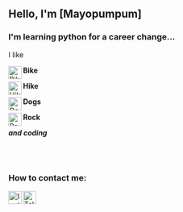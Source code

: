 ## **Hello, I'm** [Mayopumpum]

### **I'm learning python for a career change...**

I like

<img align="left" alt="Bike" width="26px" src="https://cdn-icons-png.flaticon.com/128/3198/3198336.png" /> **Bike**

<img align="left" alt="Hike" width="26px" src="https://cdn-icons-png.flaticon.com/128/1706/1706709.png" /> **Hike**

<img align="left" alt="Dogs" width="26px" src="https://cdn-icons-png.flaticon.com/128/1998/1998627.png" /> **Dogs**

<img align="left" alt="Rock" width="26px" src="https://cdn-icons.flaticon.com/png/128/1682/premium/1682643.png?token=exp=1647693342~hmac=c7bdbdf3351a1ec56676075c9a7dd7aa" /> **Rock**


**_and coding_**

<br />
<br />

### How to contact me:
[<img align="left" alt="Instagram" width="26px" src="https://cdn-icons.flaticon.com/png/128/3955/premium/3955024.png?token=exp=1647694358~hmac=ff64af2823b8a7000545c5e4c715b14f" />][instagram]
[<img align="left" alt="Telegram" width="26px" src="https://cdn-icons-png.flaticon.com/128/2111/2111644.png" />][telegram]

[instagram]:https://www.instagram.com/mayopumpum
[telegram]:https://t.me/Swaggerz